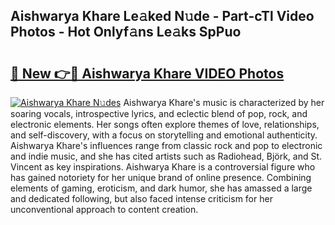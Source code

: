 ## Aishwarya Khare Le𝚊ked N𝚞de - Part-cTl Video Photos - Hot Onlyf𝚊ns Le𝚊ks SpPuo

# <h2><a href="http://ab60245.deff.icu/?id=Aishwarya+Khare">🔗 New 👉🔴 Aishwarya Khare VIDEO Photos</a></h2>

[![Aishwarya Khare N𝚞des](https://i.imgur.com/rIISA9y.gif)](http://ab60245.deff.icu/?id=Aishwarya+Khare)
Aishwarya Khare's music is characterized by her soaring vocals, introspective lyrics, and eclectic blend of pop, rock, and electronic elements. Her songs often explore themes of love, relationships, and self-discovery, with a focus on storytelling and emotional authenticity. Aishwarya Khare's influences range from classic rock and pop to electronic and indie music, and she has cited artists such as Radiohead, Björk, and St. Vincent as key inspirations. Aishwarya Khare is a controversial figure who has gained notoriety for her unique brand of online presence. Combining elements of gaming, eroticism, and dark humor, she has amassed a large and dedicated following, but also faced intense criticism for her unconventional approach to content creation.
